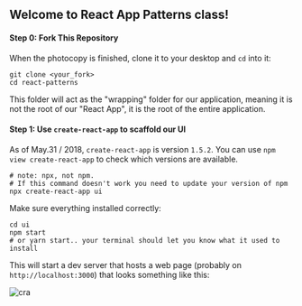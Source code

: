 ## Welcome to React App Patterns class!

#### Step 0: Fork This Repository

When the photocopy is finished, clone it to your desktop and `cd` into it:

```
git clone <your_fork>
cd react-patterns
```

This folder will act as the "wrapping" folder for our application, meaning it is not the root of our "React App", it is the root of the entire application.

#### Step 1: Use `create-react-app` to scaffold our UI

As of May.31 / 2018, `create-react-app` is version `1.5.2`. You can use `npm view create-react-app` to check which versions are available.

```
# note: npx, not npm.
# If this command doesn't work you need to update your version of npm
npx create-react-app ui
```

Make sure everything installed correctly:

```
cd ui
npm start
# or yarn start.. your terminal should let you know what it used to install
```

This will start a dev server that hosts a web page (probably on `http://localhost:3000`) that looks something like this:

![cra](https://i.imgur.com/Vz81WKC.png)
